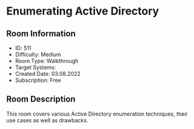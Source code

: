 ﻿# Enumerating Active Directory

## Room Information
- ID: 511
- Difficulty: Medium
- Room Type: Walkthrough
- Target Systems: 
- Created Date: 03.08.2022
- Subscription: Free

## Room Description
This room covers various Active Directory enumeration techniques, their use cases as well as drawbacks.
